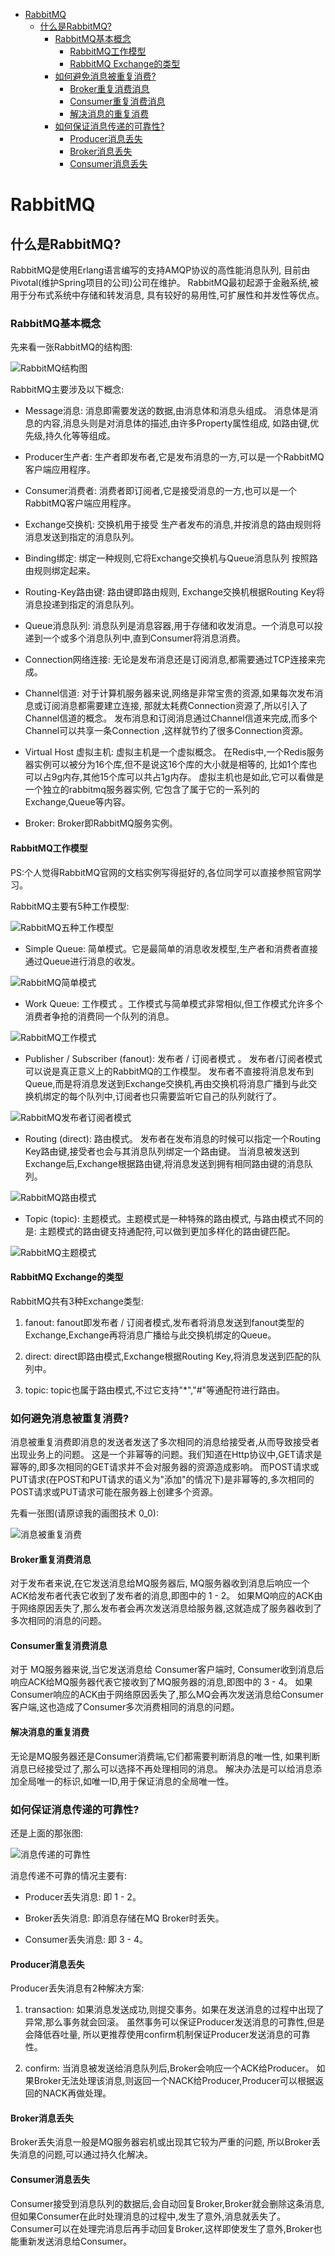 <!-- TOC -->

 * [RabbitMQ](#rabbitmq)
    * [什么是RabbitMQ?](#什么是rabbitmq)
       * [RabbitMQ基本概念](#rabbitmq基本概念)
          * [RabbitMQ工作模型](#rabbitmq工作模型)
          * [RabbitMQ Exchange的类型](#rabbitmq-exchange的类型)
       * [如何避免消息被重复消费?](#如何避免消息被重复消费)
          * [Broker重复消费消息](#broker重复消费消息)
          * [Consumer重复消费消息](#consumer重复消费消息)
          * [解决消息的重复消费](#解决消息的重复消费)
       * [如何保证消息传递的可靠性?](#如何保证消息传递的可靠性)
          * [Producer消息丢失](#producer消息丢失)
          * [Broker消息丢失](#broker消息丢失)
          * [Consumer消息丢失](#consumer消息丢失)

<!-- /TOC -->

# RabbitMQ

## 什么是RabbitMQ?
RabbitMQ是使用Erlang语言编写的支持AMQP协议的高性能消息队列,
目前由Pivotal(维护Spring项目的公司)公司在维护。
RabbitMQ最初起源于金融系统,被用于分布式系统中存储和转发消息,
具有较好的易用性,可扩展性和并发性等优点。


### RabbitMQ基本概念
先来看一张RabbitMQ的结构图: 

![RabbitMQ结构图](../img/mq/rabbitmq/RabbitMQ内部结构.png)

RabbitMQ主要涉及以下概念:

- Message消息: 消息即需要发送的数据,由消息体和消息头组成。
消息体是消息的内容,消息头则是对消息体的描述,由许多Property属性组成,
如路由键,优先级,持久化等等组成。

- Producer生产者: 生产者即发布者,它是发布消息的一方,可以是一个RabbitMQ客户端应用程序。

- Consumer消费者: 消费者即订阅者,它是接受消息的一方,也可以是一个RabbitMQ客户端应用程序。

- Exchange交换机: 交换机用于接受 生产者发布的消息,并按消息的路由规则将消息发送到指定的消息队列。

- Binding绑定: 绑定一种规则,它将Exchange交换机与Queue消息队列 按照路由规则绑定起来。

- Routing-Key路由键: 路由键即路由规则, Exchange交换机根据Routing Key将消息投递到指定的消息队列。

- Queue消息队列: 消息队列是消息容器,用于存储和收发消息。一个消息可以投递到一个或多个消息队列中,直到Consumer将消息消费。

- Connection网络连接: 无论是发布消息还是订阅消息,都需要通过TCP连接来完成。 

- Channel信道: 对于计算机服务器来说,网络是非常宝贵的资源,如果每次发布消息或订阅消息都需要建立连接,
那就太耗费Connection资源了,所以引入了Channel信道的概念。
发布消息和订阅消息通过Channel信道来完成,而多个Channel可以共享一条Connection
,这样就节约了很多Connection资源。

- Virtual Host 虚拟主机: 虚拟主机是一个虚拟概念。 
在Redis中,一个Redis服务器实例可以被分为16个库,但不是说这16个库的大小就是相等的,
比如1个库也可以占9g内存,其他15个库可以共占1g内存。
虚拟主机也是如此,它可以看做是一个独立的rabbitmq服务器实例,
它包含了属于它的一系列的Exchange,Queue等内容。

- Broker: Broker即RabbitMQ服务实例。


#### RabbitMQ工作模型

PS:个人觉得RabbitMQ官网的文档实例写得挺好的,各位同学可以直接参照官网学习。

RabbitMQ主要有5种工作模型:

![RabbitMQ五种工作模型](../img/mq/rabbitmq/RabbitMQ五种工作模型.png)

- Simple Queue: 简单模式。它是最简单的消息收发模型,生产者和消费者直接通过Queue进行消息的收发。

![RabbitMQ简单模式](../img/mq/rabbitmq/RabbitMQ简单模式.png)

- Work Queue: 工作模式 。工作模式与简单模式非常相似,但工作模式允许多个消费者争抢的消费同一个队列的消息。

![RabbitMQ工作模式](../img/mq/rabbitmq/RabbitMQ工作模式.png)


- Publisher / Subscriber (fanout): 发布者 / 订阅者模式 。
发布者/订阅者模式可以说是真正意义上的RabbitMQ的工作模型。 
发布者不直接将消息发布到Queue,而是将消息发送到Exchange交换机,再由交换机将消息广播到与此交换机绑定的每个队列中,订阅者也只需要监听它自己的队列就行了。

![RabbitMQ发布者订阅者模式](../img/mq/rabbitmq/RabbitMQ发布者订阅者模式.png)

- Routing (direct): 路由模式。 发布者在发布消息的时候可以指定一个Routing Key路由键,接受者也会与其消息队列绑定一个路由键。
当消息被发送到Exchange后,Exchange根据路由键,将消息发送到拥有相同路由键的消息队列。

![RabbitMQ路由模式](../img/mq/rabbitmq/RabbitMQ路由模式.png)

- Topic (topic): 主题模式。主题模式是一种特殊的路由模式,
与路由模式不同的是: 主题模式的路由键支持通配符,可以做到更加多样化的路由键匹配。

![RabbitMQ主题模式](../img/mq/rabbitmq/RabbitMQ主题模式.png)

#### RabbitMQ Exchange的类型
RabbitMQ共有3种Exchange类型:

1. fanout: fanout即发布者 / 订阅者模式,发布者将消息发送到fanout类型的Exchange,Exchange再将消息广播给与此交换机绑定的Queue。

2. direct: direct即路由模式,Exchange根据Routing Key,将消息发送到匹配的队列中。

3. topic: topic也属于路由模式,不过它支持"*","#"等通配符进行路由。


### 如何避免消息被重复消费?

消息被重复消费即消息的发送者发送了多次相同的消息给接受者,从而导致接受者出现业务上的问题。
这是一个非幂等的问题。我们知道在Http协议中,GET请求是幂等的,即多次相同的GET请求并不会对服务器的资源造成影响。
而POST请求或PUT请求(在POST和PUT请求的语义为"添加"的情况下)是非幂等的,多次相同的POST请求或PUT请求可能在服务器上创建多个资源。

先看一张图(请原谅我的画图技术 0_0):

![消息被重复消费](../img/mq/rabbitmq/消息重复消费.png)

#### Broker重复消费消息

对于发布者来说,在它发送消息给MQ服务器后,
MQ服务器收到消息后响应一个ACK给发布者代表它收到了发布者的消息,即图中的 1 - 2。
如果MQ响应的ACK由于网络原因丢失了,那么发布者会再次发送消息给服务器,这就造成了服务器收到了多次相同的消息的问题。 


#### Consumer重复消费消息
对于 MQ服务器来说,当它发送消息给 Consumer客户端时,
Consumer收到消息后响应ACK给MQ服务器代表它接收到了MQ服务器的消息,即图中的 3 - 4。
如果Consumer响应的ACK由于网络原因丢失了,那么MQ会再次发送消息给Consumer客户端,这也造成了Consumer多次消费相同的消息的问题。


#### 解决消息的重复消费
无论是MQ服务器还是Consumer消费端,它们都需要判断消息的唯一性,
如果判断消息已经接受过了,那么可以选择不再处理相同的消息。
解决办法是可以给消息添加全局唯一的标识,如唯一ID,用于保证消息的全局唯一性。


### 如何保证消息传递的可靠性?

还是上面的那张图:

![消息传递的可靠性](../img/mq/rabbitmq/消息重复消费.png)

消息传递不可靠的情况主要有: 

- Producer丢失消息: 即 1 - 2。

- Broker丢失消息: 即消息存储在MQ Broker时丢失。

- Consumer丢失消息: 即 3 - 4。


#### Producer消息丢失
Producer丢失消息有2种解决方案: 

1. transaction: 如果消息发送成功,则提交事务。如果在发送消息的过程中出现了异常,那么事务就会回滚。
虽然事务可以保证Producer发送消息的可靠性,但是会降低吞吐量,
所以更推荐使用confirm机制保证Producer发送消息的可靠性。

2. confirm: 当消息被发送给消息队列后,Broker会响应一个ACK给Producer。
如果Broker无法处理该消息,则返回一个NACK给Producer,Producer可以根据返回的NACK再做处理。


#### Broker消息丢失
Broker丢失消息一般是MQ服务器宕机或出现其它较为严重的问题,
所以Broker丢失消息的问题,可以通过持久化解决。


#### Consumer消息丢失
Consumer接受到消息队列的数据后,会自动回复Broker,Broker就会删除这条消息,
但如果Consumer在此时处理消息的过程中,发生了意外,消息就丢失了。
Consumer可以在处理完消息后再手动回复Broker,这样即使发生了意外,Broker也能重新发送消息给Consumer。
